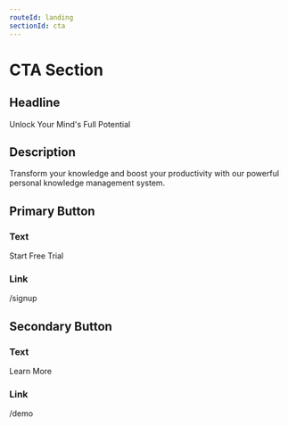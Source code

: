 ```yaml
---
routeId: landing
sectionId: cta
---
```

# CTA Section

## Headline

Unlock Your Mind's Full Potential

## Description

Transform your knowledge and boost your productivity with our powerful personal knowledge management system.

## Primary Button

### Text

Start Free Trial

### Link

/signup

## Secondary Button

### Text

Learn More

### Link

/demo

